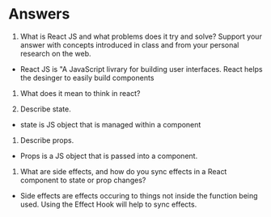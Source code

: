 # Answers

1. What is React JS and what problems does it try and solve? Support your answer with concepts introduced in class and from your personal research on the web.

* React JS is "A JavaScript livrary for building user interfaces. React helps the desinger to easily build components 

1. What does it mean to think in react?

1. Describe state.
 * state is JS object that is managed within a component
1. Describe props.
 * Props is a JS object that is passed into a component.
1. What are side effects, and how do you sync effects in a React component to state or prop changes?
* Side effects are effects occuring to things not inside the function being used. Using the Effect Hook will help to sync effects.
